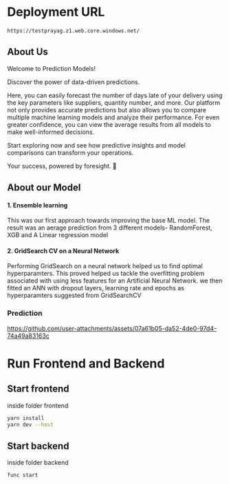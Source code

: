 # Deployment URL

####
```
https://testprayag.z1.web.core.windows.net/
```

## About Us

Welcome to Prediction Models!

Discover the power of data-driven predictions.

Here, you can easily forecast the number of days late of your delivery using the key parameters like suppliers, quantity number, and more. Our platform not only provides accurate predictions but also allows you to compare multiple machine learning models and analyze their performance. For even greater confidence, you can view the average results from all models to make well-informed decisions.

Start exploring now and see how predictive insights and model comparisons can transform your operations.

Your success, powered by foresight. 🚀

## About our Model

#### 1. Ensemble learning 
This was our first approach towards improving the base ML model. The result was an aerage prediction from 3 different models- RandomForest, XGB and A Linear regression model
#### 2. GridSearch CV on a Neural Network 
Performing GridSearch on a neural network helped us to find optimal hyperparamters. This proved helped us tackle the overfitting problem associated with using less features for an Artificial Neural Network. we then fitted an ANN with dropout layers, learning rate and epochs as hyperparamters suggested from GridSearchCV

### Prediction
https://github.com/user-attachments/assets/07a61b05-da52-4de0-97d4-74a49a83163c

# Run Frontend and Backend

## Start frontend
inside folder frontend

```sh
yarn install
yarn dev --host
```

## Start backend
inside folder backend

```sh
func start
```



